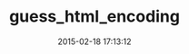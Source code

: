 ---
layout: post
title:  "guess_html_encoding"
repo:   "cantino/guess_html_encoding"
date:   2015-02-18 17:13:12
gemurl: http://github.com/cantino/guess_html_encoding
---